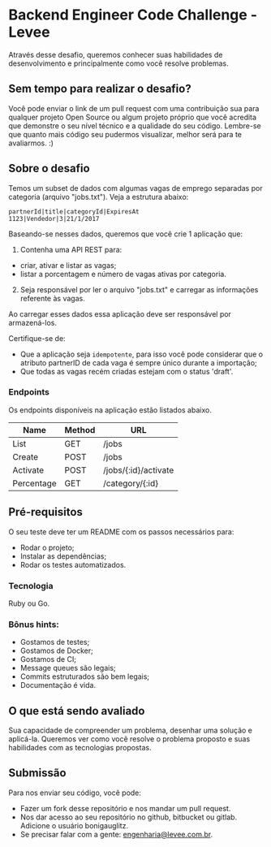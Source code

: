 # Backend Engineer Code Challenge - Levee

Através desse desafio, queremos conhecer suas habilidades de desenvolvimento e principalmente como você resolve problemas.


## Sem tempo para realizar o desafio?

Você pode enviar o link de um pull request com uma contribuição sua para qualquer projeto Open Source ou algum projeto próprio que você acredita que demonstre o seu nível técnico e a qualidade do seu código.
Lembre-se que quanto mais código seu pudermos visualizar, melhor será para te avaliarmos. :)

## Sobre o desafio

Temos um subset de dados com algumas vagas de emprego separadas por categoria (arquivo "jobs.txt"). Veja a estrutura abaixo:

```
partnerId|title|categoryId|ExpiresAt
1123|Vendedor|3|21/1/2017
```

Baseando-se nesses dados, queremos que você crie 1 aplicação que:


1. Contenha uma API REST para:
  - criar, ativar e listar as vagas;
  - listar a porcentagem e número de vagas ativas por categoria.

2. Seja responsável por ler o arquivo "jobs.txt" e carregar as informações referente às vagas.

Ao carregar esses dados essa aplicação deve ser responsável por armazená-los.

Certifique-se de:
- Que a aplicação seja `idempotente`, para isso você pode considerar que o atributo partnerID de cada vaga é sempre único durante a importação;
- Que todas as vagas recém criadas estejam com o status 'draft'.


### Endpoints

Os endpoints disponíveis na aplicação estão listados abaixo.


| Name       | Method    | URL                  |
| ---        | ---       | ---                  |
| List       | GET       | /jobs                |
| Create     | POST      | /jobs                |
| Activate   | POST      | /jobs/{:id}/activate |
| Percentage | GET       | /category/{:id}      |


## Pré-requisitos

O seu teste deve ter um README com os passos necessários para:
- Rodar o projeto;
- Instalar as dependências;
- Rodar os testes automatizados.

### Tecnologia

Ruby ou Go.

### Bônus hints:

- Gostamos de testes;
- Gostamos de Docker;
- Gostamos de CI;
- Message queues são legais;
- Commits estruturados são bem legais;
- Documentação é vida.

## O que está sendo avaliado

Sua capacidade de compreender um problema, desenhar uma solução e aplicá-la.
Queremos ver como você resolve o problema proposto e suas habilidades com as tecnologias propostas.

## Submissão

Para nos enviar seu código, você pode:

- Fazer um fork desse repositório e nos mandar um pull request.
- Nos dar acesso ao seu repositório no github, bitbucket ou gitlab. Adicione o usuário bonigauglitz.
- Se precisar falar com a gente: engenharia@levee.com.br.
